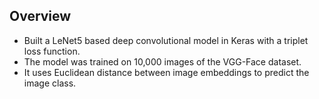 ## Overview

* Built a LeNet5 based deep convolutional model in Keras with a triplet loss function.
* The model was trained on 10,000 images of the VGG-Face dataset.
* It uses Euclidean distance between image embeddings to predict the image class.
